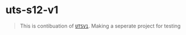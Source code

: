 # uts-s12-v1

> This is contibuation of [`UTSV1`](https://github.com/K0unty/utsv1). Making a seperate project for testing
